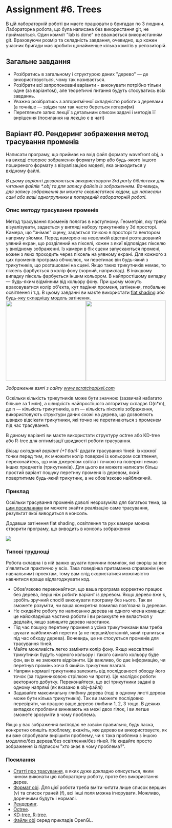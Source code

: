 # Assignment #6. Trees
В цій лабораторній роботі ви маєте працювати в бригадах по 3 людини. Лабораторна робота, що була написана без використання git, не приймається. Один комміт "lab is done" не вважається використанням git. Враховуючи розмір та складність завдання, очевидно, що кожен учасник бригади має зробити щонайменше кілька комітів у репозиторій.

## Загальне завдання
* Розібратись в загальному і структурою даних "дерево" — де використовується, чому так називається.
* Розібрати всі запропоновані варіанти - виконувати потрібно тільки одне (за варіантом), але теоретичні питання будуть стосуватись всіх завданнь.
* Уважно розібратись з алгоритмічної складністю роботи з деревами (а точніше — звідки там так часто береться логарифм)
* Перегляньте запис лекції з детальним описом задачі і методів її вирішення (посилання на лекцію є в чаті)

## Варіант #0. Рендеринг зображення метод трасування променів
Написати програму, що приймає на вхід файл формату wavefront obj, а на виході створює зображення формату bmp або будь-якого іншого поширеного формату з візуалізацією моделі, яка знаходиться у вхідному файлі.

*В цьому варіанті дозволяється використовувти 3rd party бібліотеки для читання файлів \*.obj та для запису файлів із зображенням. Вочевидь, для запису зображення ви можете скористатися кодом, що написали самі або ваші одногрупники в попередній лабораторній роботі.*

### Опис методу трасування променів
Метод трасування променів полягає в наступному. Геометрія, яку треба візуалізувати, задається у вигляді набору трикутників у 3d просторі. Камера, що "знімає" сцену, задається точкою в просторі та вектором напряму зйомки. Перед камерою на невеликій відстані розташований уявний екран, що розділений на пікселі, кожен з якиї відповідає пікселю у вихідному зображенні. Із камери в бік сцени запускаються промені, кожен з яких проходить через піксель на уявному екрані. Для кожного з цих променів програма обчислює, чи перетинає він будь-який з трикутників, що розташовані на сцені. Якщо таких трикутників немає, то піксель фарбується в колір фону (чорний, наприклад). В інакшому випадку піксель фарбується іншим кольором. В найпростішому випадку — будь-яким відмінним від кольору фону. При цьому можуть враховуватися колір об\'єкта, кут падіння променя, затінення, глобальне освітлення і т.д. В цьому завданні ви маєте використати [flat shading](https://en.wikipedia.org/wiki/Shading#Flat_shading) або будь-яку складнішу модель затінення.
<img src="https://www.scratchapixel.com/images/upload/introduction-to-ray-tracing/lightingnoshadow.gif" width="250"><img src="https://www.scratchapixel.com/images/upload/introduction-to-ray-tracing/pixelrender.gif" width="250">

*Зображення взяті з сайту www.scratchapixel.com*

Оскільки кількість трикутників може бути значною (зазвичай набагато більше за 1 млн), а швидкість найпростішого алгоритму складає O(n*m), де n — кількість трикутників, а m — кількість пікселів зображення, використовують структури даних схожі на дерева, що дозволяють швидко відсікати трикутники, які точно не перетинаються з променем під час трасування.

В даному варіанті ви маєте використати структуру octree або KD-tree або R-tree для оптимізації швидкості роботи трасування.

*Більш складний варіант (+1 бал):* додати трасування тіней: із кожної точки перед тим, як множити колір поверхні із кольором освітлення, переконайтесь, що між джерелом світла і точкою на поверхні немає інших предметів (трикутників). Для цього ви можете написати більш простий варіант пошуку перетину променя із деревом, який повертитиме будь-який трикутник, а не обов'язково найближчий.

### Приклад
Оскільки трасування променів доволі незрозуміла для багатьох тема, за [цим посиланням](https://repl.it/@L4fter/SpottedEnragedShell) ви можете знайти реалізацію саме трасування, результат якої виводиться в консоль.

Додавши затінення flat shading, освітлення та рух камери можна створити програму, що виводить в консоль зображення

![](examples_6/console_out.gif)

### Типові труднощі
Робота складна і в ній важко шукати причини помилок, які скоріш за все з'являться практично у всіх. Така поведінка притаманна справжнім (не навчальним) проектам, тому вам слід скористатися можливістю навчитися краще відлагоджувати код.
* Обов'язково переконайтися, що ваша програма корректно працює без дерева, перш ніж робити варіант із деревом. Якщо дерево вже є, зробіть зручний спосіб виконувати програму без нього. Так ви зможете розуміти, чи ваша конкретна помилка пов'язана із деревом.
* Не скидайте роботу по написанню дерева на одного члена команди: це найскладніша частина роботи і ви ризикуєте не вкластися у дедлайн, якщо залишите дерево наостанок.
* Під час пошуку перетину променя з усіма трикутниками вам треба шукати найближчий перетин (а не перший/останній, який трапиться під час обходу дерева). Вочевидь, це не стосується променів для трасування тіней.
* Майте можливість легко замінити колір фону. Якщо неосвітлені трикутники будуть чорного кольору і такого самого кольору буде фон, ви їх не зможете відрізнити. Це важливо, бо дає інформацію, чи перетнув промінь хоча б якийсь трикутник взагалі.
* Напрям нормалі трикутника залежить від послідовності обходу його точок (за годинниковою стрілкою чи проти). Це наслідок роботи векторного добутку. Переконайтеся, що всі трикутники задані в одному напрямі (як вказано в obj-файлі)
* Задавайте максимальну глибину дерева (тоді в одному листі дерева може бути кілька трикутників). Так ви зможете послідовно перевіряти, чи працює ваше дерево глибини 1, 2, 3 тощо. В деяких випадках проблеми виникають на межі двох гілок, і ви легше зможете зрозуміти в чому проблема.

Якщо у вас зображення виглядає не зовсім правильно, будь ласка, конкретно опишіть проблему, вкажіть, яке дерево ви використовуєте, як ви вже спробували вирішити проблему, чи є така проблема з іншою моделлю/без дерева/без освітлення/без тіней. Не кидайте просто зображення із підписом "хто знає в чому проблема?". 

### Посилання
* [Статті про трасування](https://www.scratchapixel.com/lessons/3d-basic-rendering/introduction-to-ray-tracing/implementing-the-raytracing-algorithm), в яких дуже докладно описується, яким чином виконати цю лабораторну роботу, проте без використання дерев.
* [Формат obj](https://uk.wikipedia.org/wiki/Obj). Для цієї роботи треба вміти читати лише список вершин (v) та список граней (f), всі інші поля можна ігнорувати. Можливо, доречними будуть і нормалі.
* [Рендеринг](https://uk.wikipedia.org/wiki/%D0%A0%D0%B5%D0%BD%D0%B4%D0%B5%D1%80%D0%B8%D0%BD%D0%B3).
* [Octree](https://en.wikipedia.org/wiki/Octree).
* [KD-tree, R-tree](https://fat-crocodile.livejournal.com/156564.html).
* [Файли obj](https://github.com/coboshm/OpenGL-Samples/tree/master/Model) серед прикладів OpenGL.
